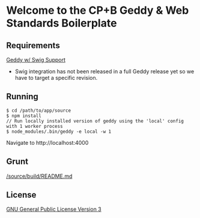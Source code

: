 # Welcome to the CP+B Geddy & Web Standards Boilerplate

## Requirements
[Geddy w/ Swig Support](https://github.com/mde/geddy/tarball/8eb04352f85bad26be2b8965e50197fc891c3f7c)
* Swig integration has not been released in a full Geddy release yet so we have to target a specific revision.

## Running

```
$ cd /path/to/app/source
$ npm install
// Run locally installed version of geddy using the 'local' config with 1 worker process
$ node_modules/.bin/geddy -e local -w 1
```

Navigate to http://localhost:4000

## Grunt
[/source/build/README.md](source/build/README.md)

## License
[GNU General Public License Version 3](http://www.gnu.org/licenses/gpl.html)